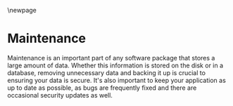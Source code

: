 \newpage

# Maintenance #

Maintenance is an important part of any software package that stores a large amount of data. Whether this information is stored on the disk or in a database, removing unnecessary data and backing it up is crucial to ensuring your data is secure. It's also important to keep your application as up to date as possible, as bugs are frequently fixed and there are occasional security updates as well.